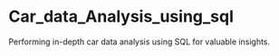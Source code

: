 # Car_data_Analysis_using_sql
Performing in-depth car data analysis using SQL for valuable insights.

